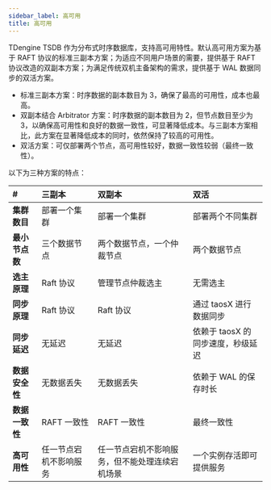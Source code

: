 ```yaml
---
sidebar_label: 高可用
title: 高可用
---
```


TDengine TSDB 作为分布式时序数据库，支持高可用特性。默认高可用方案为基于 RAFT 协议的标准三副本方案；为适应不同用户场景的需要，提供基于 RAFT 协议改造的双副本方案；为满足传统双机主备架构的需求，提供基于 WAL 数据同步的双活方案。

- 标准三副本方案：时序数据的副本数目为 3，确保了最高的可用性，成本也最高。
- 双副本结合 Arbitrator 方案：时序数据的副本数目为 2，但节点数目至少为 3，以确保高可用性和良好的数据一致性，可显著降低成本。与三副本方案相比，此方案在显著降低成本的同时，依然保持了较高的可用性。
- 双活方案：可仅部署两个节点，高可用性较好，数据一致性较弱（最终一致性）。

以下为三种方案的特点：

| # | **三副本** | **双副本** | **双活** |
|:--|:----------|:----------|:--------|
| **集群数目**   | 部署一个集群 | 部署一个集群 | 部署两个不同集群 |
| **最小节点数** | 三个数据节点 | 两个数据节点，一个仲裁节点 | 两个数据节点 |
| **选主原理**   | Raft 协议 | 管理节点仲裁选主 | 无需选主 |
| **同步原理**   | Raft 协议 | Raft 协议 | 通过 taosX 进行数据同步 |
| **同步延迟**   | 无延迟 | 无延迟 | 依赖于 taosX 的同步速度，秒级延迟 |
| **数据安全性** | 无数据丢失 | 无数据丢失 | 依赖于 WAL 的保存时长 |
| **数据一致性** | RAFT 一致性 | RAFT 一致性 | 最终一致性 |
| **高可用性**   | 任一节点宕机不影响服务 | 任一节点宕机不影响服务，但不能处理连续宕机场景 | 一个实例存活即可提供服务 |
